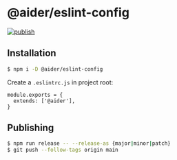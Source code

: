 # @aider/eslint-config

[![publish](https://github.com/aidergroup/eslint-config-aider/actions/workflows/npm-publish.yml/badge.svg)](https://github.com/aidergroup/eslint-config-aider/actions/workflows/npm-publish.yml)

## Installation

```sh
$ npm i -D @aider/eslint-config
```

Create a `.eslintrc.js` in project root:

```
module.exports = {
  extends: ['@aider'],
}
```

## Publishing

```sh
$ npm run release -- --release-as {major|minor|patch}
$ git push --follow-tags origin main
```
